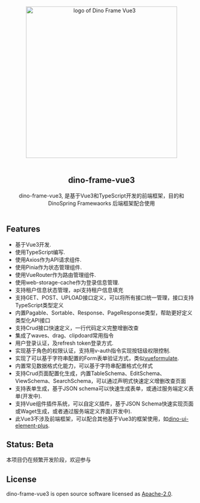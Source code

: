 <!--lint disable awesome-heading awesome-github awesome-toc double-link -->

<p align="center">
  <br>
  <img width="400" src="./assets/logo.svg" alt="logo of Dino Frame Vue3">
  <br>
  <br>
</p>
<h2 align='center'>dino-frame-vue3</h2>

<p align='center'>
dino-frame-vue3, 是基于Vue3和TypeScript开发的前端框架，目的和 DinoSpring Framewaorks 后端框架配合使用
<br><br>
</p>

## Features
  - 基于Vue3开发.
  - 使用TypeScript编写.
  - 使用Axios作为API请求组件.
  - 使用Pinia作为状态管理组件.
  - 使用VueRouter作为路由管理组件.
  - 使用web-storage-cache作为登录信息管理.
  - 支持租户信息状态管理，api支持租户信息填充
  - 支持GET、POST、UPLOAD接口定义，可以将所有接口统一管理，接口支持TypeScript类型定义
  - 内置Pagable、Sortable、Response、PageResponse类型，帮助更好定义类型化API接口
  - 支持Crud接口快速定义，一行代码定义完整增删改查
  - 集成了waves、drag、clipdoard常用指令
  - 用户登录认证，及refresh token登录方式.
  - 实现基于角色的权限认证，支持用v-auth指令实现按钮级权限控制.
  - 实现了可以基于字符串配置的Form表单验证方式，类似[vueformulate](https://vueformulate.com/).
  - 内置常见数据格式化能力，可以基于字符串配置格式化样式
  - 支持Crud页面配置化生成，内置TableSchema、EditSchema、ViewSchema、SearchSchema，可以通过声明式快速定义增删改查页面
  - 支持表单生成，基于JSON schema可以快速生成表单，或通过服务端定义表单(开发中).
  - 支持Vue组件插件系统，可以自定义插件，基于JSON Schema快速实现页面或Waget生成，或者通过服务端定义界面(开发中).
  - 此Vue3不涉及前端框架，可以配合其他基于Vue3的框架使用，如[dino-ui-element-plus](https://gitee.com/dino-proj/dino-ui-element-plus).


## Status: Beta
本项目仍在频繁开发阶段，欢迎参与


## License

dino-frame-vue3 is open source software licensed as [Apache-2.0](http://www.apache.org/licenses/LICENSE-2.0).
